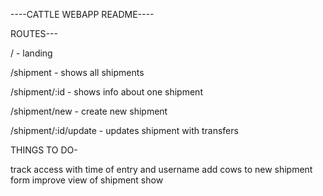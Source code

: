 ----CATTLE WEBAPP README----


ROUTES---

/ - landing


/shipment - shows all shipments

/shipment/:id - shows info about one shipment

/shipment/new - create new shipment

/shipment/:id/update - updates shipment with transfers

THINGS TO DO-

track access with time of entry and username
add cows to new shipment form
improve view of shipment show
